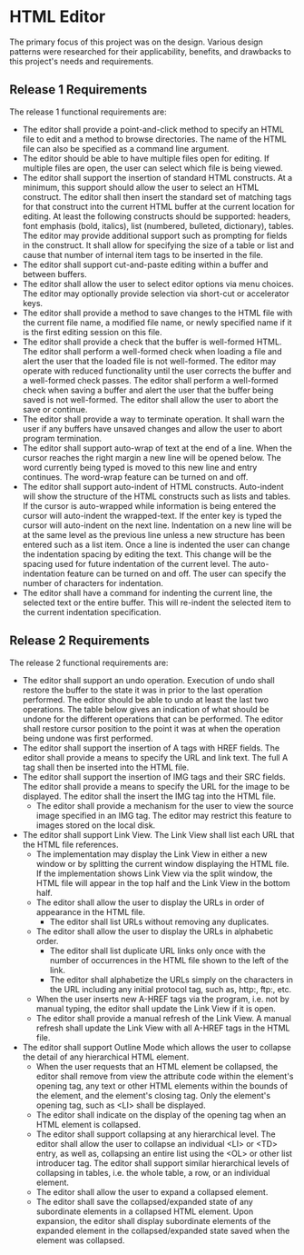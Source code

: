 HTML Editor
===========
The primary focus of this project was on the design. Various design patterns were researched for their applicability, benefits, and drawbacks to this project's needs and requirements.

Release 1 Requirements
----------------------

The release 1 functional requirements are:

* The editor shall provide a point-and-click method to specify an HTML file to edit and a method to browse directories.  The name of the HTML file can also be specified as a command line argument.
* The editor should be able to have multiple files open for editing.  If multiple files are open, the user can select which file is being viewed.
* The editor shall support the insertion of standard HTML constructs.  At a minimum, this support should allow the user to select an HTML construct.  The editor shall then insert the standard set of matching tags for that construct into the current HTML buffer at the current location for editing.  At least the following constructs should be supported: headers, font emphasis (bold, italics), list (numbered, bulleted, dictionary), tables.  The editor may provide additional support such as prompting for fields in the construct.  It shall allow for specifying the size of a table or list and cause that number of internal item tags to be inserted in the file.
* The editor shall support cut-and-paste editing within a buffer and between buffers.
* The editor shall allow the user to select editor options via menu choices. The editor may optionally provide selection via short-cut or accelerator keys.
* The editor shall provide a method to save changes to the HTML file with the current file name, a modified file name, or newly specified name if it is the first editing session on this file.
* The editor shall provide a check that the buffer is well-formed HTML. The editor shall perform a well-formed check when loading a file and alert the user that the loaded file is not well-formed. The editor may operate with reduced functionality until the user corrects the buffer and a well-formed check passes. The editor shall perform a well-formed check when saving a buffer and alert the user that the buffer being saved is not well-formed. The editor shall allow the user to abort the save or continue.
* The editor shall provide a way to terminate operation.  It shall warn the user if any buffers have unsaved changes and allow the user to abort program termination.
* The editor shall support auto-wrap of text at the end of a line.  When the cursor reaches the right margin a new line will be opened below.  The word currently being typed is moved to this new line and entry continues.  The word-wrap feature can be turned on and off.
* The editor shall support auto-indent of HTML constructs.  Auto-indent will show the structure of the HTML constructs such as lists and tables.  If the cursor is auto-wrapped while information is being entered the cursor will auto-indent the wrapped-text.  If the enter key is typed the cursor will auto-indent on the next line.  Indentation on a new line will be at the same level as the previous line unless a new structure has been entered such as a list item.  Once a line is indented the user can change the indentation spacing by editing the text.  This change will be the spacing used for future indentation of the current level.  The auto-indentation feature can be turned on and off.  The user can specify the number of characters for indentation.
* The editor shall have a command for indenting the current line, the selected text or the entire buffer.  This will re-indent the selected item to the current indentation specification.

Release 2 Requirements
----------------------

The release 2 functional requirements are:

* The editor shall support an undo operation.  Execution of undo shall restore the buffer to the state it was in prior to the last operation performed.  The editor should be able to undo at least the last two operations.  The table below gives an indication of what should be undone for the different operations that can be performed.  The editor shall restore cursor position to the point it was at when the operation being undone was first performed.
* The editor shall support the insertion of A tags with HREF fields.  The editor shall provide a means to specify the URL and link text.  The full A tag shall then be inserted into the HTML file.
* The editor shall support the insertion of IMG tags and their SRC fields.  The editor shall provide a means to specify the URL for the image to be displayed.  The editor shall the insert the IMG tag into the HTML file.
  * The editor shall provide a mechanism for the user to view the source image specified in an IMG tag. The editor may restrict this feature to images stored on the local disk.
* The editor shall support Link View. The Link View shall list each URL that the HTML file references.
  * The implementation may display the Link View in either a new window or by splitting the current window displaying the HTML file.  If the implementation shows Link View via the split window, the HTML file will appear in the top half and the Link View in the bottom half.
  * The editor shall allow the user to display the URLs in order of appearance in the HTML file. 
    * The editor shall list URLs without removing any duplicates.
  * The editor shall allow the user to display the URLs in alphabetic order.
    * The editor shall list duplicate URL links only once with the number of occurrences in the HTML file shown to the left of the link.
    * The editor shall alphabetize the URLs simply on the characters in the URL including any initial protocol tag, such as, http:, ftp:, etc.
  * When the user inserts new A-HREF tags via the program, i.e. not by manual typing, the editor shall update the Link View if it is open.
  * The editor shall provide a manual refresh of the Link View.  A manual refresh shall update the Link View with all A-HREF tags in the HTML file.
* The editor shall support Outline Mode which allows the user to collapse the detail of any hierarchical HTML element.
  * When the user requests that an HTML element be collapsed, the editor shall remove from view the attribute code within the element's opening tag, any text or other HTML elements within the bounds of the element, and the element's closing tag.  Only the element's opening tag, such as &lt;LI&gt; shall be displayed.
  * The editor shall indicate on the display of the opening tag when an HTML element is collapsed.
  * The editor shall support collapsing at any hierarchical level.  The editor shall allow the user to collapse an individual &lt;LI&gt; or &lt;TD&gt; entry, as well as, collapsing an entire list using the &lt;OL&gt; or other list introducer tag.  The editor shall support similar hierarchical levels of collapsing in tables, i.e. the whole table, a row, or an individual element.
  * The editor shall allow the user to expand a collapsed element.
  * The editor shall save the collapsed/expanded state of any subordinate elements in a collapsed HTML element.  Upon expansion, the editor shall display subordinate elements of the expanded element in the collapsed/expanded state saved when the element was collapsed.
